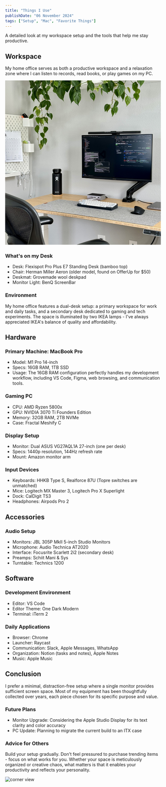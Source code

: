 ```yaml
---
title: "Things I Use"
publishDate: "06 November 2024"
tags: ["Setup", "Mac", "Favorite Things"]
---
```


A detailed look at my workspace setup and the tools that help me stay productive.

## Workspace
My home office serves as both a productive workspace and a relaxation zone where I can listen to records, read books, or play games on my PC.

![my workspace](./workspace.jpg)

### What's on my Desk
- Desk: Flexispot Pro Plus E7 Standing Desk (bamboo top)
- Chair: Herman Miller Aeron (older model, found on OfferUp for $50)
- Deskmat: Grovemade wool deskpad 
- Monitor Light: BenQ ScreenBar

### Environment
My home office features a dual-desk setup: a primary workspace for work and daily tasks, and a secondary desk dedicated to gaming and tech experiments. The space is illuminated by two IKEA lamps - I've always appreciated IKEA's balance of quality and affordability.

## Hardware

### Primary Machine: MacBook Pro
- Model: M1 Pro 14-inch
- Specs: 16GB RAM, 1TB SSD
- Usage: The 16GB RAM configuration perfectly handles my development workflow, including VS Code, Figma, web browsing, and communication tools.

### Gaming PC
- CPU: AMD Ryzen 5800x
- GPU: NVIDIA 3070 Ti Founders Edition
- Memory: 32GB RAM, 2TB NVMe
- Case: Fractal Meshify C

### Display Setup
- Monitor: Dual ASUS VG27AQL1A 27-inch (one per desk)
- Specs: 1440p resolution, 144Hz refresh rate
- Mount: Amazon monitor arm

### Input Devices
- Keyboards: HHKB Type S, Realforce 87U (Topre switches are unmatched)
- Mice: Logitech MX Master 3, Logitech Pro X Superlight
- Dock: CalDigit TS3
- Headphones: Airpods Pro 2

## Accessories

### Audio Setup
- Monitors: JBL 305P MkII 5-inch Studio Monitors
- Microphone: Audio Technica AT2020
- Interface: Focusrite Scarlett 2i2 (secondary desk)
- Preamps: Schiit Mani & Sys
- Turntable: Technics 1200

## Software

### Development Environment
- Editor: VS Code
- Editor Theme: One Dark Modern
- Terminal: iTerm 2

### Daily Applications
- Browser: Chrome
- Launcher: Raycast
- Communication: Slack, Apple Messages, WhatsApp
- Organization: Notion (tasks and notes), Apple Notes
- Music: Apple Music

## Conclusion
I prefer a minimal, distraction-free setup where a single monitor provides sufficient screen space. Most of my equipment has been thoughtfully collected over years, each piece chosen for its specific purpose and value.

### Future Plans
- Monitor Upgrade: Considering the Apple Studio Display for its text clarity and color accuracy
- PC Update: Planning to migrate the current build to an ITX case

### Advice for Others
Build your setup gradually. Don't feel pressured to purchase trending items - focus on what works for you. Whether your space is meticulously organized or creative chaos, what matters is that it enables your productivity and reflects your personality.

![corner view](./corner.png)